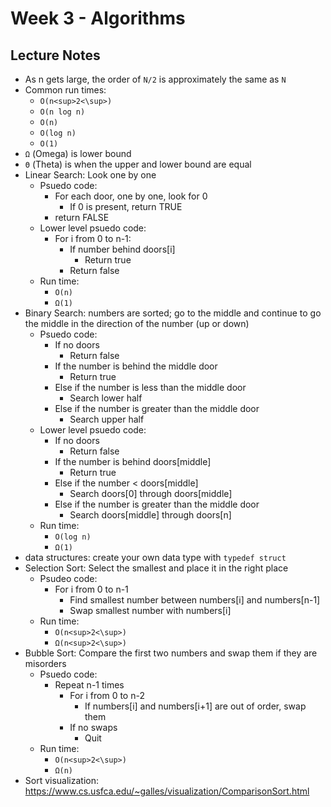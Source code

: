 # Week 3 - Algorithms

## Lecture Notes

- As n gets large, the order of `N/2` is approximately the same as `N`
- Common run times:
    - `O(n<sup>2<\sup>)`
    - `O(n log n)`
    - `O(n)`
    - `O(log n)`
    - `O(1)`
- `Ω` (Omega) is lower bound
- `Θ` (Theta) is when the upper and lower bound are equal
- Linear Search: Look one by one
    - Psuedo code: 
        - For each door, one by one, look for 0
            - If 0 is present, return TRUE
        - return FALSE
    - Lower level psuedo code:
        - For i from 0 to n-1:
            - If number behind doors[i]
                - Return true
            - Return false 
    - Run time: 
        - `O(n)`
        - `Ω(1)`
- Binary Search: numbers are sorted; go to the middle and continue to go the 
middle in the direction of the number (up or down)
    - Psuedo code: 
        - If no doors
            - Return false
        - If the number is behind the middle door
            - Return true
        - Else if the number is less than the middle door 
            - Search lower half
        - Else if the number is greater than the middle door
            - Search upper half 
    - Lower level psuedo code:
        - If no doors
            - Return false
        - If the number is behind doors[middle]
            - Return true
        - Else if the number < doors[middle]
            - Search doors[0] through doors[middle]
        - Else if the number is greater than the middle door
            - Search doors[middle] through doors[n]
    - Run time:
        - `O(log n)`
        - `Ω(1)`
- data structures: create your own data type with `typedef struct`
- Selection Sort: Select the smallest and place it in the right place
    - Psudeo code:
        - For i from 0 to n-1
            - Find smallest number between numbers[i] and numbers[n-1]
            - Swap smallest number with numbers[i]
    - Run time: 
        - `O(n<sup>2<\sup>)`
        - `Ω(n<sup>2<\sup>)`
- Bubble Sort: Compare the first two numbers and swap them if they are misorders
    - Psuedo code: 
        - Repeat n-1 times
            - For i from 0 to n-2
                - If numbers[i] and numbers[i+1] are out of order, swap them
            - If no swaps 
                - Quit
    - Run time:
        - `O(n<sup>2<\sup>)`
        - `Ω(n)`
- Sort visualization: https://www.cs.usfca.edu/~galles/visualization/ComparisonSort.html

    

~~~ Paused at 49:00